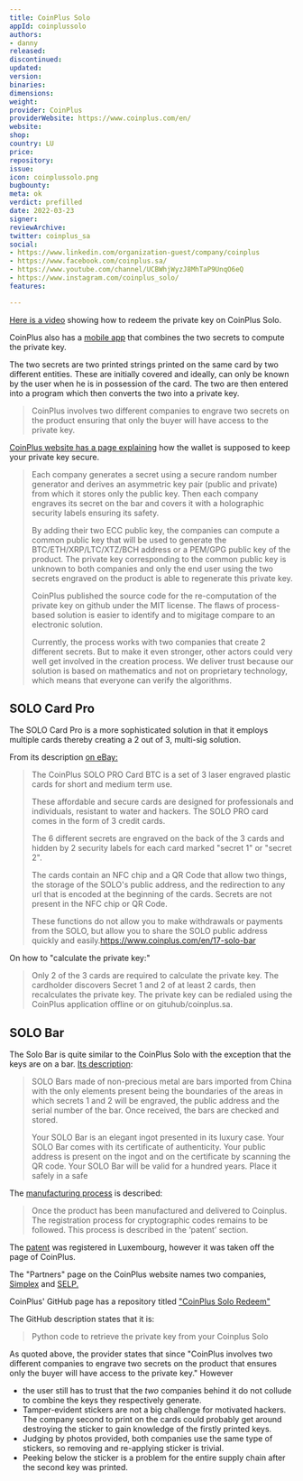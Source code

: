 ```yaml
---
title: CoinPlus Solo
appId: coinplussolo
authors:
- danny
released: 
discontinued: 
updated: 
version: 
binaries: 
dimensions: 
weight: 
provider: CoinPlus
providerWebsite: https://www.coinplus.com/en/
website: 
shop: 
country: LU
price: 
repository: 
issue: 
icon: coinplussolo.png
bugbounty: 
meta: ok
verdict: prefilled
date: 2022-03-23
signer: 
reviewArchive: 
twitter: coinplus_sa
social:
- https://www.linkedin.com/organization-guest/company/coinplus
- https://www.facebook.com/coinplus.sa/
- https://www.youtube.com/channel/UCBWhjWyzJ8MhTaP9UnqO6eQ
- https://www.instagram.com/coinplus_solo/
features: 

---
```


[Here is a video](https://youtube.com/watch?v=qaaQREWK9IY) showing how to redeem the private key on CoinPlus Solo.

CoinPlus also has a [mobile app](https://play.google.com/store/apps/details?id=com.coinplus.mobile) that combines the two secrets to compute the private key.

The two secrets are two printed strings printed on the same card by two different entities. These are initially covered and ideally, can only be known by the user when he is in possession of the card. The two are then entered into a program which then converts the two into a private key.

> CoinPlus involves two different companies to engrave two secrets on the product ensuring that only the buyer will have access to the private key.

[CoinPlus website has a page explaining](https://www.coinplus.com/en/content/18-security) how the wallet is supposed to keep your private key secure. 

> Each company generates a secret using a secure random number generator and derives an asymmetric key pair (public and private) from which it stores only the public key. Then each company engraves its secret on the bar and covers it with a holographic security labels ensuring its safety.
>
> By adding their two ECC public key, the companies can compute a common public key that will be used to generate the BTC/ETH/XRP/LTC/XTZ/BCH address or a PEM/GPG public key of the product. The private key corresponding to the common public key is unknown to both companies and only the end user using the two secrets engraved on the product is able to regenerate this private key.
>
> CoinPlus published the source code for the re-computation of the private key on github under the MIT license. The flaws of process-based solution is easier to identify and to migitage compare to an electronic solution.
>
> Currently, the process works with two companies that create 2 different secrets. But to make it even stronger, other actors could very well get involved in the creation process. We deliver trust because our solution is based on mathematics and not on proprietary technology, which means that everyone can verify the algorithms.

## SOLO Card Pro

The SOLO Card Pro is a more sophisticated solution in that it employs multiple cards thereby creating a 2 out of 3, multi-sig solution.

From its description [on eBay:](https://www.ebay.ca/itm/153654236151?mkevt=1&mkcid=1&mkrid=706-53473-19255-0&campid=5338722076&customid=&toolid=10050)

> The CoinPlus SOLO PRO Card BTC is a set of 3 laser engraved plastic cards for short and medium term use. 
>
> These affordable and secure cards are designed for professionals and individuals, resistant to water and hackers. The SOLO PRO card comes in the form of 3 credit cards.
>
> The 6 different secrets are engraved on the back of the 3 cards and hidden by 2 security labels for each card marked "secret 1" or "secret 2".
>
> The cards contain an NFC chip and a QR Code that allow two things, the storage of the SOLO's public address, and the redirection to any url that is encoded at the beginning of the cards. Secrets are not present in the NFC chip or QR Code. 
>
> These functions do not allow you to make withdrawals or payments from the SOLO, but allow you to share the SOLO public address quickly and easily.https://www.coinplus.com/en/17-solo-bar

On how to "calculate the private key:"

> Only 2 of the 3 cards are required to calculate the private key. The cardholder discovers Secret 1 and 2 of at least 2 cards, then recalculates the private key. The private key can be redialed using the CoinPlus application offline or on gituhub/coinplus.sa.

## SOLO Bar

The Solo Bar is quite similar to the CoinPlus Solo with the exception that the keys are on a bar. [Its description](https://www.coinplus.com/en/17-solo-bar):

> SOLO Bars made of non-precious metal are bars imported from China with the only elements present being the boundaries of the areas in which secrets 1 and 2 will be engraved, the public address and the serial number of the bar. Once received, the bars are checked and stored.
>
> Your SOLO Bar is an elegant ingot presented in its luxury case. Your SOLO Bar comes with its certificate of authenticity. Your public address is present on the ingot and on the certificate by scanning the QR code. Your SOLO Bar will be valid for a hundred years. Place it safely in a safe

The [manufacturing process](https://www.coinplus.com/en/content/11-manufacturing) is described:

> Once the product has been manufactured and delivered to Coinplus. The registration process for cryptographic codes remains to be followed. This process is described in the ‘patent’ section.

The [patent](https://patent.public.lu/fo-eregister-view/search/details/LU100497_NP/0/0/1/10/0/0/0/null_null/KG51bW1lcjooTFUxMDA0OTcpKSBBTkQgcGF0ZW50UmVjb3JkU2VxOjE=#) was registered in Luxembourg, however it was taken off the page of CoinPlus.


The "Partners" page on the CoinPlus website names two companies, [Simplex](https://www.simplex.com/) and [SELP.](https://www.selp.fr/en/home/)


CoinPlus' GitHub page has a repository titled ["CoinPlus Solo Redeem"](https://github.com/coinplus-sa/coinplus-solo-redeem)

The GitHub description states that it is:

> Python code to retrieve the private key from your Coinplus Solo


As quoted above, the provider states that since "CoinPlus involves two different companies to engrave two secrets on the product that ensures only the buyer will have access to the private key." However

* the user still has to trust that the *two* companies behind it do not collude to combine the keys they respectively generate.
* Tamper-evident stickers are not a big challenge for motivated hackers. The company second to print on the cards could probably get around destroying the sticker to gain knowledge of the firstly printed keys.
* Judging by photos provided, both companies use the same type of stickers, so removing and re-applying sticker is trivial.
* Peeking below the sticker is a problem for the entire supply chain after the second key was printed.
